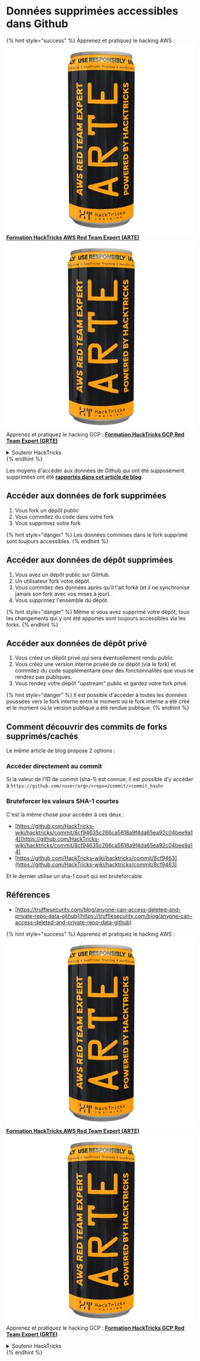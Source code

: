 # Données supprimées accessibles dans Github

{% hint style="success" %}
Apprenez et pratiquez le hacking AWS :<img src="../../.gitbook/assets/image (1) (1) (1).png" alt="" data-size="line">[**Formation HackTricks AWS Red Team Expert (ARTE)**](https://training.hacktricks.xyz/courses/arte)<img src="../../.gitbook/assets/image (1) (1) (1).png" alt="" data-size="line">\
Apprenez et pratiquez le hacking GCP : <img src="../../.gitbook/assets/image (2).png" alt="" data-size="line">[**Formation HackTricks GCP Red Team Expert (GRTE)**<img src="../../.gitbook/assets/image (2).png" alt="" data-size="line">](https://training.hacktricks.xyz/courses/grte)

<details>

<summary>Soutenir HackTricks</summary>

* Consultez les [**plans d'abonnement**](https://github.com/sponsors/carlospolop) !
* **Rejoignez le** 💬 [**groupe Discord**](https://discord.gg/hRep4RUj7f) ou le [**groupe telegram**](https://t.me/peass) ou **suivez-nous sur** **Twitter** 🐦 [**@hacktricks\_live**](https://twitter.com/hacktricks_live)**.**
* **Partagez des astuces de hacking en soumettant des PR aux** [**HackTricks**](https://github.com/carlospolop/hacktricks) et [**HackTricks Cloud**](https://github.com/carlospolop/hacktricks-cloud) dépôts github.

</details>
{% endhint %}

Les moyens d'accéder aux données de Github qui ont été supposément supprimées ont été [**rapportés dans cet article de blog**](https://trufflesecurity.com/blog/anyone-can-access-deleted-and-private-repo-data-github).

## Accéder aux données de fork supprimées

1. Vous fork un dépôt public
2. Vous commitez du code dans votre fork
3. Vous supprimez votre fork

{% hint style="danger" %}
Les données commises dans le fork supprimé sont toujours accessibles.
{% endhint %}

## Accéder aux données de dépôt supprimées

1. Vous avez un dépôt public sur GitHub.
2. Un utilisateur fork votre dépôt.
3. Vous commitez des données après qu'il l'ait forké (et il ne synchronise jamais son fork avec vos mises à jour).
4. Vous supprimez l'ensemble du dépôt.

{% hint style="danger" %}
Même si vous avez supprimé votre dépôt, tous les changements qui y ont été apportés sont toujours accessibles via les forks.
{% endhint %}

## Accéder aux données de dépôt privé

1. Vous créez un dépôt privé qui sera éventuellement rendu public.
2. Vous créez une version interne privée de ce dépôt (via le fork) et commitez du code supplémentaire pour des fonctionnalités que vous ne rendrez pas publiques.
3. Vous rendez votre dépôt "upstream" public et gardez votre fork privé.

{% hint style="danger" %}
Il est possible d'accéder à toutes les données poussées vers le fork interne entre le moment où le fork interne a été créé et le moment où la version publique a été rendue publique.
{% endhint %}

## Comment découvrir des commits de forks supprimés/cachés

Le même article de blog propose 2 options :

### Accéder directement au commit

Si la valeur de l'ID de commit (sha-1) est connue, il est possible d'y accéder à `https://github.com/<user/org>/<repo>/commit/<commit_hash>`

### Bruteforcer les valeurs SHA-1 courtes

C'est la même chose pour accéder à ces deux :

* [https://github.com/HackTricks-wiki/hacktricks/commit/8cf94635c266ca5618a9f4da65ea92c04bee9a14](https://github.com/HackTricks-wiki/hacktricks/commit/8cf94635c266ca5618a9f4da65ea92c04bee9a14)
* [https://github.com/HackTricks-wiki/hacktricks/commit/8cf9463](https://github.com/HackTricks-wiki/hacktricks/commit/8cf9463)

Et le dernier utilise un sha-1 court qui est bruteforcable.

## Références

* [https://trufflesecurity.com/blog/anyone-can-access-deleted-and-private-repo-data-github](https://trufflesecurity.com/blog/anyone-can-access-deleted-and-private-repo-data-github)

{% hint style="success" %}
Apprenez et pratiquez le hacking AWS :<img src="../../.gitbook/assets/image (1) (1) (1).png" alt="" data-size="line">[**Formation HackTricks AWS Red Team Expert (ARTE)**](https://training.hacktricks.xyz/courses/arte)<img src="../../.gitbook/assets/image (1) (1) (1).png" alt="" data-size="line">\
Apprenez et pratiquez le hacking GCP : <img src="../../.gitbook/assets/image (2).png" alt="" data-size="line">[**Formation HackTricks GCP Red Team Expert (GRTE)**<img src="../../.gitbook/assets/image (2).png" alt="" data-size="line">](https://training.hacktricks.xyz/courses/grte)

<details>

<summary>Soutenir HackTricks</summary>

* Consultez les [**plans d'abonnement**](https://github.com/sponsors/carlospolop) !
* **Rejoignez le** 💬 [**groupe Discord**](https://discord.gg/hRep4RUj7f) ou le [**groupe telegram**](https://t.me/peass) ou **suivez-nous sur** **Twitter** 🐦 [**@hacktricks\_live**](https://twitter.com/hacktricks_live)**.**
* **Partagez des astuces de hacking en soumettant des PR aux** [**HackTricks**](https://github.com/carlospolop/hacktricks) et [**HackTricks Cloud**](https://github.com/carlospolop/hacktricks-cloud) dépôts github.

</details>
{% endhint %}
